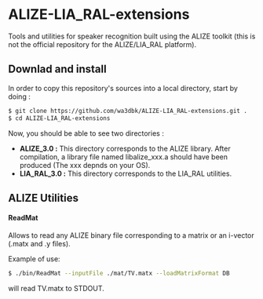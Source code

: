 # ALIZE-LIA_RAL-extensions

Tools and utilities for speaker recognition built using the ALIZE toolkit (this is not the official repository for the ALIZE/LIA_RAL platform).

## Downlad and install 

In order to copy this repository's sources into a local directory, start by doing :
```sh
$ git clone https://github.com/wa3dbk/ALIZE-LIA_RAL-extensions.git .
$ cd ALIZE-LIA_RAL-extensions
```

Now, you should be able to see two directories : 
- **ALIZE_3.0 :** This directory corresponds to the ALIZE library. After compilation, a library file named libalize_xxx.a should have been produced (The xxx depnds on your OS).
- **LIA_RAL_3.0 :** This directory corresponds to the LIA_RAL utilities. 

## ALIZE Utilities 

#### ReadMat
Allows to read any ALIZE binary file corresponding to a matrix or an i-vector (.matx and .y files). 

Example of use: 
```bash
$ ./bin/ReadMat --inputFile ./mat/TV.matx --loadMatrixFormat DB
```

will read TV.matx to STDOUT. 

